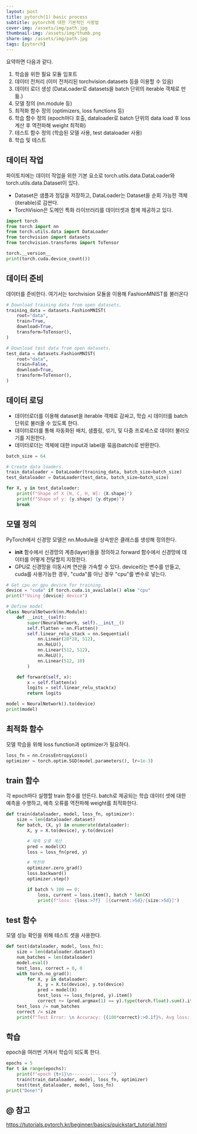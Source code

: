 ```yaml
---
layout: post
title: pytorch(1) basic process
subtitle: pytorch에 대한 기본적인 사용법
cover-img: /assets/img/path.jpg
thumbnail-img: /assets/img/thumb.png
share-img: /assets/img/path.jpg
tags: [pytorch]
---
```

요약하면 다음과 같다.
1. 학습을 위한 필요 모듈 임포트
2. 데이터 전처리 (이미 전처리된 torchvision.datasets 등을 이용할 수 있음)
3. 데이터 로더 생성 (DataLoader로 datasets을 batch 단위의 iterable 객체로 만듦.)
4. 모델 정의 (nn.module 등)
5. 최적화 함수 정의 (optimizers, loss functions 등)
6. 학습 함수 정의 (epoch마다 호출, dataloader로 batch 단위의 data load 후 loss 계산 후 역전파해 weight 최적화)
7. 테스트 함수 정의 (학습된 모델 사용, test dataloader 사용)
8. 학습 및 테스트
   
## 데이터 작업
파이토치에는 데이터 작업을 위한 기본 요소로 torch.utils.data.DataLoader와 torch.utils.data.Dataset이 있다.
- Dataset은 샘플과 정답을 저장하고, DataLoader는 Dataset을 순회 가능한 객체(iterable)로 감싼다.
- TorchVision은 도메인 특화 라이브러리를 데이터셋과 함께 제공하고 있다.
```python
import torch
from torch import nn
from torch.utils.data import DataLoader
from torchvision import datasets
from torchvision.transforms import ToTensor

torch.__version__
print(torch.cuda.device_count())
```
    
## 데이터 준비
데이터를 준비한다. 여기서는 torchvision 모듈을 이용해 FashionMNIST를 불러온다
```python
# Download training data from open datasets.
training_data = datasets.FashionMNIST(
    root="data",
    train=True,
    download=True,
    transform=ToTensor(),
)

# Download test data from open datasets.
test_data = datasets.FashionMNIST(
    root="data",
    train=False,
    download=True,
    transform=ToTensor(),
)
``` 
   
## 데이터 로딩
- 데이터로더를 이용해 dataset을 iterable 객체로 감싸고, 학습 시 데이터를 batch 단위로 불러올 수 있도록 한다.
- 데이터로더를 통해 자동화된 배치, 샘플링, 섞기, 및 다중 프로세스로 데이터 불러오기를 지원한다.
- 데이터로더는 객체에 대한 input과 label을 묶음(batch)로 반환한다.

```python
batch_size = 64

# Create data loaders.
train_dataloader = DataLoader(training_data, batch_size=batch_size)
test_dataloader = DataLoader(test_data, batch_size=batch_size)

for X, y in test_dataloader:
    print(f"Shape of X [N, C, H, W]: {X.shape}")
    print(f"Shape of y: {y.shape} {y.dtype}")
    break
```
  
## 모델 정의
PyTorch에서 신경망 모델은 nn.Module을 상속받은 클래스를 생성해 정의한다.
- __init__ 함수에서 신경망의 계층(layer)들을 정의하고 forward 함수에서 신경망에 데이터를 어떻게 전달할지 지정한다.
- GPU로 신경망을 이동시켜 연산을 가속할 수 있다. device라는 변수를 만들고, cuda를 사용가능한 경우, "cuda"를 아닌 경우 "cpu"를 변수로 넣는다.

```python
# Get cpu or gpu device for training.
device = "cuda" if torch.cuda.is_available() else "cpu"
print(f"Using {device} device")

# Define model
class NeuralNetwork(nn.Module):
    def __init__(self):
        super(NeuralNetwork, self).__init__()
        self.flatten = nn.Flatten()
        self.linear_relu_stack = nn.Sequential(
            nn.Linear(28*28, 512),
            nn.ReLU(),
            nn.Linear(512, 512),
            nn.ReLU(),
            nn.Linear(512, 10)
        )

    def forward(self, x):
        x = self.flatten(x)
        logits = self.linear_relu_stack(x)
        return logits

model = NeuralNetwork().to(device)
print(model)
```
  
## 최적화 함수
모델 학습을 위해 loss function과 optimizer가 필요하다.
```python
loss_fn = nn.CrossEntropyLoss()
optimizer = torch.optim.SGD(model.parameters(), lr=1e-3)
```
  
## train 함수
각 epoch마다 실행할 train 함수를 만든다. batch로 제공되는 학습 데이터 셋에 대한
예측을 수행하고, 예측 오류를 역전파해 weight를 최적화한다.
```python
def train(dataloader, model, loss_fn, optimizer):
    size = len(dataloader.dataset)
    for batch, (X, y) in enumerate(dataloader):
        X, y = X.to(device), y.to(device)

        # 예측 오류 계산
        pred = model(X)
        loss = loss_fn(pred, y)

        # 역전파
        optimizer.zero_grad()
        loss.backward()
        optimizer.step()

        if batch % 100 == 0:
            loss, current = loss.item(), batch * len(X)
            print(f"loss: {loss:>7f}  [{current:>5d}/{size:>5d}]")
```
  
## test 함수
모델 성능 확인을 위해 테스트 셋을 사용한다.
```python
def test(dataloader, model, loss_fn):
    size = len(dataloader.dataset)
    num_batches = len(dataloader)
    model.eval()
    test_loss, correct = 0, 0
    with torch.no_grad():
        for X, y in dataloader:
            X, y = X.to(device), y.to(device)
            pred = model(X)
            test_loss += loss_fn(pred, y).item()
            correct += (pred.argmax(1) == y).type(torch.float).sum().item()
    test_loss /= num_batches
    correct /= size
    print(f"Test Error: \n Accuracy: {(100*correct):>0.1f}%, Avg loss: {test_loss:>8f} \n")
```
  
## 학습
epoch을 여러번 거쳐서 학습이 되도록 한다.
```python
epochs = 5
for t in range(epochs):
    print(f"epoch {t+1}\n---------------")
    train(train_dataloader, model, loss_fn, optimizer)
    test(test_dataloader, model, loss_fn)
print("Done!")
```
  
## @ 참고
https://tutorials.pytorch.kr/beginner/basics/quickstart_tutorial.html
